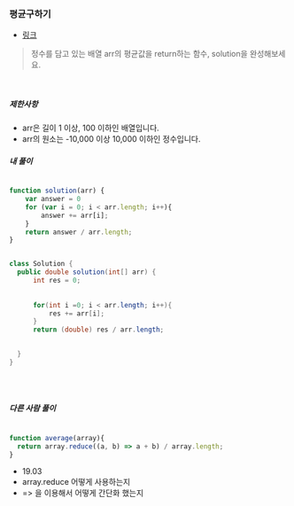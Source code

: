 
### 평균구하기
- [링크](https://programmers.co.kr/learn/courses/30/lessons/12944)



> 정수를 담고 있는 배열 arr의 평균값을 return하는 함수, solution을 완성해보세요.

<br>

##### 제한사항
- arr은 길이 1 이상, 100 이하인 배열입니다.
- arr의 원소는 -10,000 이상 10,000 이하인 정수입니다.

##### 내 풀이

```javascript

function solution(arr) {
    var answer = 0
    for (var i = 0; i < arr.length; i++){
        answer += arr[i];
    }
    return answer / arr.length;
}
```

```java

class Solution {
  public double solution(int[] arr) {
      int res = 0;
      
      
      for(int i =0; i < arr.length; i++){
          res += arr[i];
      }
      return (double) res / arr.length;

      
  }
}



```


<br>

##### 다른 사람 풀이

```` javascript

function average(array){
  return array.reduce((a, b) => a + b) / array.length;
}

````

- 19.03
- array.reduce 어떻게 사용하는지
- => 을 이용해서 어떻게 간단화 했는지
